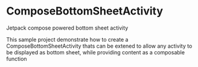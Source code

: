 # ComposeBottomSheetActivity
Jetpack compose powered bottom sheet activity

This sample project demonstrate how to create a ComposeBottomSheetActivity thats can be extened to allow any activity to be displayed as bottom sheet,
 while providing content as a composable function
